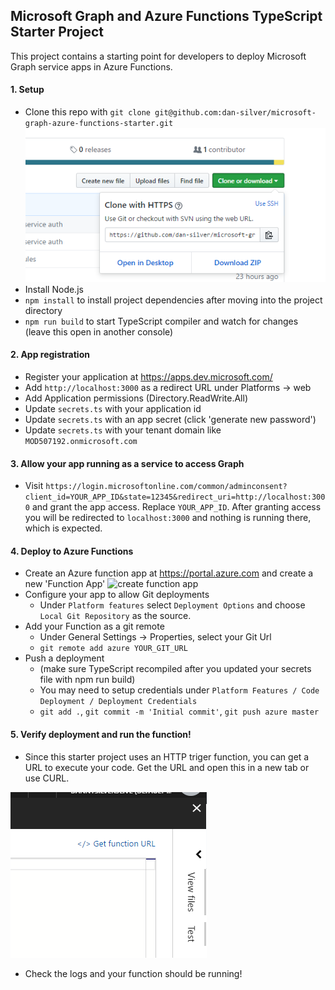 ## Microsoft Graph and Azure Functions TypeScript Starter Project
This project contains a starting point for developers to deploy Microsoft Graph service apps in Azure Functions.

#### 1. Setup
* Clone this repo with `git clone git@github.com:dan-silver/microsoft-graph-azure-functions-starter.git`
 ![git clone link](screenshots/clone-link.PNG)
* Install Node.js
* ```npm install``` to install project dependencies after moving into the project directory
* ``` npm run build ``` to start TypeScript compiler and watch for changes (leave this open in another console)

#### 2. App registration

* Register your application at https://apps.dev.microsoft.com/
* Add `http://localhost:3000` as a redirect URL under Platforms -> web
* Add Application permissions (Directory.ReadWrite.All)
* Update `secrets.ts` with your application id
* Update `secrets.ts` with an app secret (click 'generate new password')
* Update `secrets.ts` with your tenant domain like `MOD507192.onmicrosoft.com`

#### 3. Allow your app running as a service to access Graph

* Visit `https://login.microsoftonline.com/common/adminconsent?client_id=YOUR_APP_ID&state=12345&redirect_uri=http://localhost:3000` and grant the app access. Replace `YOUR_APP_ID`. After granting access you will be redirected to `localhost:3000` and nothing is running there, which is expected.

#### 4. Deploy to Azure Functions

* Create an Azure function app at https://portal.azure.com and create a new 'Function App'
![create function app](screenshots/create-function-app.png)
* Configure your app to allow Git deployments
   * Under `Platform features` select `Deployment Options` and choose `Local Git Repository` as the source.
* Add your Function as a git remote
   * Under General Settings -> Properties, select your Git Url
   * `git remote add azure YOUR_GIT_URL`
* Push a deployment
  * (make sure TypeScript recompiled after you updated your secrets file with npm run build)
  * You may need to setup credentials under `Platform Features / Code Deployment / Deployment Credentials`
  * `git add .`, `git commit -m 'Initial commit'`, `git push azure master` 

#### 5. Verify deployment and run the function!
* Since this starter project uses an HTTP triger function, you can get a URL to execute your code. Get the URL and open this in a new tab or use CURL. 

![get function url button](screenshots/get-function-url.png)
* Check the logs and your function should be running!
